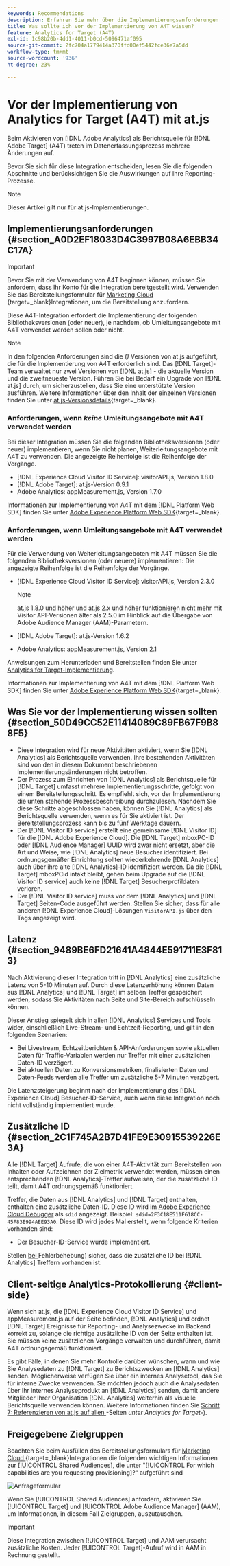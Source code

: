 ```yaml
---
keywords: Recommendations
description: Erfahren Sie mehr über die Implementierungsanforderungen für Analytics  [!DNL Target] A4T) und darüber, was Sie vor der Implementierung dieser Integration beachten sollten.
title: Was sollte ich vor der Implementierung von A4T wissen?
feature: Analytics for Target (A4T)
exl-id: 1c98b20b-4dd1-4011-b0cd-5096471af095
source-git-commit: 2fc704a1779414a370ffd00ef5442fce36e7a5dd
workflow-type: tm+mt
source-wordcount: '936'
ht-degree: 23%

---
```


# Vor der Implementierung von Analytics for Target (A4T) mit at.js

Beim Aktivieren von [!DNL Adobe Analytics] als Berichtsquelle für [!DNL Adobe Target] (A4T) treten im Datenerfassungsprozess mehrere Änderungen auf.

Bevor Sie sich für diese Integration entscheiden, lesen Sie die folgenden Abschnitte und berücksichtigen Sie die Auswirkungen auf Ihre Reporting-Prozesse.

>[!NOTE]
>
>Dieser Artikel gilt nur für at.js-Implementierungen.

## Implementierungsanforderungen {#section_A0D2EF18033D4C3997B08A6EBB34C17A}

>[!IMPORTANT]
>
>Bevor Sie mit der Verwendung von A4T beginnen können, müssen Sie anfordern, dass Ihr Konto für die Integration bereitgestellt wird. Verwenden Sie das Bereitstellungsformular für [Marketing Cloud ](https://survey.adobe.com/jfe/form/SV_ekBHTLSoP5Zki2y){target=_blank}Integrationen, um die Bereitstellung anzufordern.

Diese A4T-Integration erfordert die Implementierung der folgenden Bibliotheksversionen (oder neuer), je nachdem, ob Umleitungsangebote mit A4T verwendet werden sollen oder nicht.

>[!NOTE]
>
>In den folgenden Anforderungen sind die (*)* Versionen von at.js aufgeführt, die für die Implementierung von A4T erforderlich sind. Das [!DNL Target]-Team verwaltet nur zwei Versionen von [!DNL at.js] - die aktuelle Version und die zweitneueste Version. Führen Sie bei Bedarf ein Upgrade von [!DNL at.js] durch, um sicherzustellen, dass Sie eine unterstützte Version ausführen. Weitere Informationen über den Inhalt der einzelnen Versionen finden Sie unter [at.js-Versionsdetails](https://experienceleague.adobe.com/docs/target-dev/developer/client-side/at-js-implementation/target-atjs-versions.html?lang=de){target=_blank}.

### Anforderungen, wenn *keine* Umleitungsangebote mit A4T verwendet werden

Bei dieser Integration müssen Sie die folgenden Bibliotheksversionen (oder neuer) implementieren, wenn Sie nicht planen, Weiterleitungsangebote mit A4T zu verwenden. Die angezeigte Reihenfolge ist die Reihenfolge der Vorgänge.

* [!DNL Experience Cloud Visitor ID Service]: visitorAPI.js, Version 1.8.0
* [!DNL Adobe Target]: at.js-Version 0.9.1
* Adobe Analytics: appMeasurement.js, Version 1.7.0

Informationen zur Implementierung von A4T mit dem [!DNL Platform Web SDK] finden Sie unter [Adobe Experience Platform Web SDK](https://experienceleague.adobe.com/docs/target-dev/developer/client-side/aep-web-sdk.html?lang=de){target=_blank}.

### Anforderungen, wenn Umleitungsangebote mit A4T verwendet werden

Für die Verwendung von Weiterleitungsangeboten mit A4T müssen Sie die folgenden Bibliotheksversionen (oder neuere) implementieren: Die angezeigte Reihenfolge ist die Reihenfolge der Vorgänge.

* [!DNL Experience Cloud Visitor ID Service]: visitorAPI.js, Version 2.3.0

  >[!NOTE]
  >
  >at.js 1.8.0 und höher und at.js 2.x und höher funktionieren nicht mehr mit Visitor API-Versionen älter als 2.5.0 im Hinblick auf die Übergabe von Adobe Audience Manager (AAM)-Parametern.

* [!DNL Adobe Target]: at.js-Version 1.6.2

* Adobe Analytics: appMeasurement.js, Version 2.1

Anweisungen zum Herunterladen und Bereitstellen finden Sie unter [Analytics for Target-Implementierung](/help/main/c-integrating-target-with-mac/a4t/a4timplementation.md).

Informationen zur Implementierung von A4T mit dem [!DNL Platform Web SDK] finden Sie unter [Adobe Experience Platform Web SDK](https://experienceleague.adobe.com/docs/target-dev/developer/client-side/aep-web-sdk.html?lang=de){target=_blank}.

## Was Sie vor der Implementierung wissen sollten {#section_50D49CC52E11414089C89FB67F9B88F5}

* Diese Integration wird für neue Aktivitäten aktiviert, wenn Sie [!DNL Analytics] als Berichtsquelle verwenden. Ihre bestehenden Aktivitäten sind von den in diesem Dokument beschriebenen Implementierungsänderungen nicht betroffen.
* Der Prozess zum Einrichten von [!DNL Analytics] als Berichtsquelle für [!DNL Target] umfasst mehrere Implementierungsschritte, gefolgt von einem Bereitstellungsschritt. Es empfiehlt sich, vor der Implementierung die unten stehende Prozessbeschreibung durchzulesen. Nachdem Sie diese Schritte abgeschlossen haben, können Sie [!DNL Analytics] als Berichtsquelle verwenden, wenn es für Sie aktiviert ist. Der Bereitstellungsprozess kann bis zu fünf Werktage dauern.
* Der [!DNL Visitor ID service] erstellt eine gemeinsame [!DNL Visitor ID] für die [!DNL Adobe Experience Cloud]. Die [!DNL Target] mboxPC-ID oder [!DNL Audience Manager] UUID wird zwar nicht ersetzt, aber die Art und Weise, wie [!DNL Analytics] neue Besucher identifiziert. Bei ordnungsgemäßer Einrichtung sollten wiederkehrende [!DNL Analytics] auch über ihre alte [!DNL Analytics]-ID identifiziert werden. Da die [!DNL Target] mboxPCid intakt bleibt, gehen beim Upgrade auf die [!DNL Visitor ID service] auch keine [!DNL Target] Besucherprofildaten verloren.
* Der [!DNL Visitor ID service] muss vor dem [!DNL Analytics] und [!DNL Target] Seiten-Code ausgeführt werden. Stellen Sie sicher, dass für alle anderen [!DNL Experience Cloud]-Lösungen `VisitorAPI.js` über den Tags angezeigt wird.

## Latenz {#section_9489BE6FD21641A4844E591711E3F813}

Nach Aktivierung dieser Integration tritt in [!DNL Analytics] eine zusätzliche Latenz von 5-10 Minuten auf. Durch diese Latenzerhöhung können Daten aus [!DNL Analytics] und [!DNL Target] im selben Treffer gespeichert werden, sodass Sie Aktivitäten nach Seite und Site-Bereich aufschlüsseln können.

Dieser Anstieg spiegelt sich in allen [!DNL Analytics] Services und Tools wider, einschließlich Live-Stream- und Echtzeit-Reporting, und gilt in den folgenden Szenarien:

* Bei Livestream, Echtzeitberichten &amp; API-Anforderungen sowie aktuellen Daten für Traffic-Variablen werden nur Treffer mit einer zusätzlichen Daten-ID verzögert.
* Bei aktuellen Daten zu Konversionsmetriken, finalisierten Daten und Daten-Feeds werden alle Treffer um zusätzliche 5-7 Minuten verzögert.

Die Latenzsteigerung beginnt nach der Implementierung des [!DNL Experience Cloud] Besucher-ID-Service, auch wenn diese Integration noch nicht vollständig implementiert wurde.

## Zusätzliche ID  {#section_2C1F745A2B7D41FE9E30915539226E3A}

Alle [!DNL Target] Aufrufe, die von einer A4T-Aktivität zum Bereitstellen von Inhalten oder Aufzeichnen der Zielmetrik verwendet werden, müssen einen entsprechenden [!DNL Analytics]-Treffer aufweisen, der die zusätzliche ID teilt, damit A4T ordnungsgemäß funktioniert.

Treffer, die Daten aus [!DNL Analytics] und [!DNL Target] enthalten, enthalten eine zusätzliche Daten-ID. Diese ID wird im [Adobe Experience Cloud Debugger](https://experienceleague.adobe.com/docs/debugger/using/experience-cloud-debugger.html) als `sdid` angezeigt. Beispiel: `sdid=2F3C18E511F618CC-45F83E994AEE93A0`. Diese ID wird jedes Mal erstellt, wenn folgende Kriterien vorhanden sind:

* Der Besucher-ID-Service wurde implementiert.

Stellen [ bei ](/help/main/c-integrating-target-with-mac/a4t/c-a4t-troubleshooting/a4t-troubleshooting.md)Fehlerbehebung) sicher, dass die zusätzliche ID bei [!DNL Analytics] Treffern vorhanden ist.

## Client-seitige Analytics-Protokollierung {#client-side}

Wenn sich at.js, die [!DNL Experience Cloud Visitor ID Service] und appMeasurement.js auf der Seite befinden, [!DNL Analytics] und ordnet [!DNL Target] Ereignisse für Reporting- und Analysezwecke im Backend korrekt zu, solange die richtige zusätzliche ID von der Seite enthalten ist. Sie müssen keine zusätzlichen Vorgänge verwalten und durchführen, damit A4T ordnungsgemäß funktioniert.

Es gibt Fälle, in denen Sie mehr Kontrolle darüber wünschen, wann und wie Sie Analysedaten zu [!DNL Target] zu Berichtszwecken an [!DNL Analytics] senden. Möglicherweise verfügen Sie über ein internes Analysetool, das Sie für interne Zwecke verwenden. Sie möchten jedoch auch die Analysedaten über Ihr internes Analyseprodukt an [!DNL Analytics] senden, damit andere Mitglieder Ihrer Organisation [!DNL Analytics] weiterhin als visuelle Berichtsquelle verwenden können. Weitere Informationen finden Sie [Schritt 7: Referenzieren von at.js auf allen ](/help/main/c-integrating-target-with-mac/a4t/a4timplementation.md#step7)-Seiten *unter Analytics for Target-*).

## Freigegebene Zielgruppen

Beachten Sie beim Ausfüllen des Bereitstellungsformulars für [Marketing Cloud ](https://survey.adobe.com/jfe/form/SV_ekBHTLSoP5Zki2y){target=_blank}Integrationen die folgenden wichtigen Informationen zur [!UICONTROL Shared Audiences], die unter &quot;[!UICONTROL For which capabilities are you requesting provisioning]?“ aufgeführt sind

![Anfrageformular](/help/main/c-integrating-target-with-mac/a4t/assets/request-form.png)

Wenn Sie [!UICONTROL Shared Audiences] anfordern, aktivieren Sie [!UICONTROL Target] und [!UICONTROL Adobe Audience Manager] (AAM), um Informationen, in diesem Fall Zielgruppen, auszutauschen.

>[!IMPORTANT]
>
>Diese Integration zwischen [!UICONTROL Target] und AAM verursacht zusätzliche Kosten. Jeder [!UICONTROL Target]-Aufruf wird in AAM in Rechnung gestellt.
